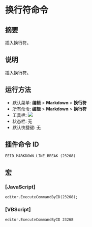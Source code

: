 # 换行符命令

## 摘要

插入换行符。

## 说明

插入换行符。

## 运行方法

- 默认菜单: **编辑** \> **Markdown** \> **换行符**
- [所有命令](../tools/all_commands): **编辑** \> **Markdown** \> **换行符**
- 工具栏: ![](../../images/markdown_line_break..png)
- 状态栏: 无
- 默认快捷键: 无

## 插件命令 ID

```
EEID_MARKDOWN_LINE_BREAK (23268)
```

## 宏

### \[JavaScript\]

```
editor.ExecuteCommandByID(23268);
```

### \[VBScript\]

```
editor.ExecuteCommandByID 23268
```
